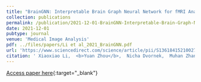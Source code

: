 ```yaml
---
title: "BrainGNN: Interpretable Brain Graph Neural Network for fMRI Analysis"
collection: publications
permalink: /publication/2021-12-01-BrainGNN-Interpretable-Brain-Graph-Neural-Network-for-fMRI-Analysis
date: 2021-12-01
pubtype: journal
venue: 'Medical Image Analysis'
pdf: ../files/papers/Li et al_2021_BrainGNN.pdf
url: 'https://www.sciencedirect.com/science/article/pii/S1361841521002784'
citation: ' Xiaoxiao Li,  <b>Yuan Zhou</b>,  Nicha Dvornek,  Muhan Zhang,  Siyuan Gao,  Juntang Zhuang,  Dustin Scheinost,  Lawrence Staib,  Pamela Ventola,  James Duncan, "<a href="https://www.sciencedirect.com/science/article/pii/S1361841521002784">BrainGNN: Interpretable Brain Graph Neural Network for fMRI Analysis</a>." <i>Medical Image Analysis</i>, 2021.'
---
```

[Access paper here](https://www.sciencedirect.com/science/article/pii/S1361841521002784){:target="_blank"}
